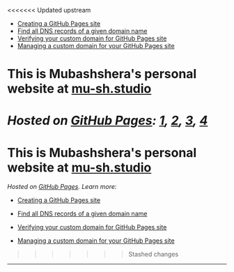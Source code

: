 <<<<<<< Updated upstream
* [Creating a GitHub Pages site][1] 
* [Find all DNS records of a given domain name][2] 
* [Verifying your custom domain for GitHub Pages site][3] 
* [Managing a custom domain for your GitHub Pages site][4] 

[1]: <https://docs.github.com/en/pages/getting-started-with-github-pages/creating-a-github-pages-site> "Creating a GitHub Pages site"

[2]: <https://mxtoolbox.com/SuperTool.aspx> "Find all DNS records of a given domain name" 

[3]: <https://docs.github.com/en/pages/configuring-a-custom-domain-for-your-github-pages-site/verifying-your-custom-domain-for-github-pages> "Verifying your custom domain for GitHub Pages site" 

[4]: <https://docs.github.com/en/pages/configuring-a-custom-domain-for-your-github-pages-site/managing-a-custom-domain-for-your-github-pages-site> "Managing a custom domain for your GitHub Pages site"

# This is Mubashshera's personal website at [mu-sh.studio](https://mu-sh.studio)

*Hosted on [GitHub Pages](https://pages.github.com/): [1], [2], [3], [4]*
=======
# This is Mubashshera's personal website at [mu-sh.studio](https://mu-sh.studio) 

*Hosted on [GitHub Pages](https://pages.github.com/). Learn more:* 

* [Creating a GitHub Pages site](https://docs.github.com/en/pages/getting-started-with-github-pages/creating-a-github-pages-site)

* [Find all DNS records of a given domain name](https://mxtoolbox.com/SuperTool.aspx)

* [Verifying your custom domain for GitHub Pages site](https://docs.github.com/en/pages/configuring-a-custom-domain-for-your-github-pages-site/verifying-your-custom-domain-for-github-pages)

* [Managing a custom domain for your GitHub Pages site](https://docs.github.com/en/pages/configuring-a-custom-domain-for-your-github-pages-site/managing-a-custom-domain-for-your-github-pages-site)

>>>>>>> Stashed changes
***